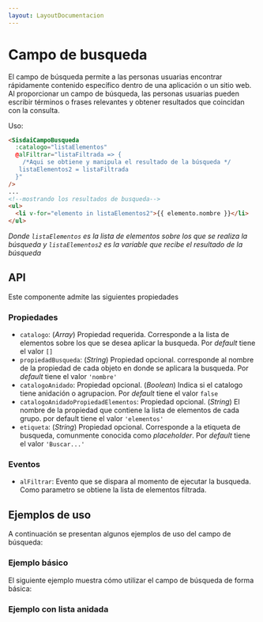 ```yaml
---
layout: LayoutDocumentacion
---
```


# Campo de busqueda

El campo de búsqueda permite a las personas usuarias encontrar rápidamente contenido específico dentro de una aplicación o un sitio web. Al proporcionar un campo de búsqueda, las personas usuarias pueden escribir términos o frases relevantes y obtener resultados que coincidan con la consulta.

Uso:

```html
<SisdaiCampoBusqueda
  :catalogo="listaElementos"
  @alFiltrar="listaFiltrada => {
    /*Aqui se obtiene y manipula el resultado de la búsqueda */
   listaElementos2 = listaFiltrada
  }"
/>
...
<!--mostrando los resultados de busqueda-->
<ul>
  <li v-for="elemento in listaElementos2">{{ elemento.nombre }}</li>
</ul>
```

_Donde `listaElementos` es la lista de elementos sobre los que se realiza la búsqueda y `listaElementos2` es la variable que recibe el resultado de la búsqueda_

<section id="api">

## API

Este componente admite las siguientes propiedades

### Propiedades

- `catalogo`: (_Array_) Propiedad requerida. Corresponde a la lista de elementos sobre los que se desea aplicar la busqueda. Por _default_ tiene el valor `[]`
- `propiedadBusqueda`: (_String_) Propiedad opcional. corresponde al nombre de la propiedad de cada objeto en donde se aplicara la busqueda. Por _default_ tiene el valor `'nombre'`
- `catalogoAnidado`: Propiedad opcional. (_Boolean_) Indica si el catalogo tiene anidación o agrupacion. Por _default_ tiene el valor `false`
- `catalogoAnidadoPropiedadElementos`: Propiedad opcional. (_String_) El nombre de la propiedad que contiene la lista de elementos de cada grupo. por default tiene el valor `'elementos'`
- `etiqueta`: (_String_) Propiedad opcional. Corresponde a la etiqueta de busqueda, comunmente conocida como _placeholder_. Por _default_ tiene el valor `'Buscar...'`

### Eventos

- `alFiltrar`: Evento que se dispara al momento de ejecutar la busqueda. Como parametro se obtiene la lista de elementos filtrada.

</section>

<section id="ejemplos">

## Ejemplos de uso

</section>

A continuación se presentan algunos ejemplos de uso del campo de búsqueda:

### Ejemplo básico

El siguiente ejemplo muestra cómo utilizar el campo de búsqueda de forma básica:

<utils-ejemplo-doc ruta="campo-busqueda/basico.vue"/>

### Ejemplo con lista anidada

<utils-ejemplo-doc ruta="campo-busqueda/catalogo-anidado.vue"/>
